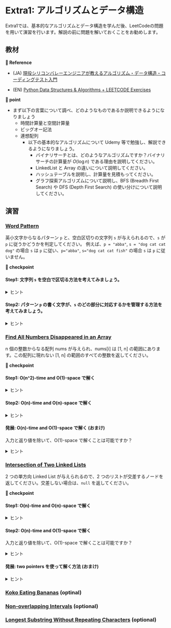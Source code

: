 # Extra1: アルゴリズムとデータ構造　
Extra1では、基本的なアルゴリズムとデータ構造を学んだ後、LeetCodeの問題を用いて演習を行います。解説の前に問題を解いておくことをお勧めします。

## 教材

**:book: Reference**

* (JA) [現役シリコンバレーエンジニアが教えるアルゴリズム・データ構造・コーディングテスト入門](https://mercari.udemy.com/course/python-algo/)

* (EN) [Python Data Structures & Algorithms + LEETCODE Exercises](https://mercari.udemy.com/course/data-structures-algorithms-python/)

**:beginner: point**
* まず以下の言葉について調べ、どのようなものであるか説明できるようになりましょう
  * 時間計算量と空間計算量
  * ビッグオー記法
  * 連想配列
    * 以下の基本的なアルゴリズムについて Udemy 等で勉強し、解説できるようになりましょう。
        * バイナリサーチとは、どのようなアルゴリズムですか？バイナリサーチの計算量が $O(\log n)$ である理由を説明してください。
        * LinkedList と Array の違いについて説明してください。
        * ハッシュテーブルを説明し、計算量を見積もってください。
        * グラフ探索アルゴリズムについて説明し、BFS (Breadth First Search) や DFS (Depth First Search) の使い分けについて説明してください。

## 演習
### [Word Pattern](https://leetcode.com/problems/word-pattern/description/)
英小文字からなるパターン `p` と、空白区切りの文字列 `s` が与えられるので、`s` が `p` に従うかどうかを判定してください。 例えば、`p = "abba"`, `s = "dog cat cat dog"` の場合 `s` は `p` に従い、`p="abba"`, `s="dog cat cat fish"` の場合 `s` は `p` に従いません。

**:beginner: checkpoint**
#### Step1: 文字列 `s` を空白で区切る方法を考えてみましょう。
<details>
<summary>ヒント</summary>

* 各言語では、文字列操作のためのライブラリや関数などが標準で提供されているはずです
* Web 検索や ChatGPT を駆使して、"文字列 空白区切り" などで検索してみましょう
</details>

#### Step2: パターン `p` の書く文字が、`s` のどの部分に対応するかを管理する方法を考えてみましょう。
<details>
<summary>ヒント</summary>

* 例えば、Example 1 の場合、`p` の各文字に対応する `s` 内の単語は、`a => dog`, `b => cat` です
* このような対応を管理するために、辞書やハッシュテーブルを使うと良いでしょう
* 例えば、Python では、`dict` を使って、`p` の各文字に対応する `s` 内の単語を管理できます
* こちらも、Web 検索や ChatGPT を駆使して、"Python 辞書" などで検索してみましょう
</details>


### [Find All Numbers Disappeared in an Array](https://leetcode.com/problems/find-all-numbers-disappeared-in-an-array/description/)
n 個の整数からなる配列 nums が与えられ、nums[i] は [1, n] の範囲にあります。この配列に現れない [1, n] の範囲のすべての整数を返してください。

**:beginner: checkpoint**

#### Step1: O(n^2)-time and O(1)-space で解く
<details>
<summary>ヒント</summary>

* シンプルなな 2 重ループを用いて、O(n^2)-time and O(1)-space で解けます
</details>

#### Step2: O(n)-time and O(n)-space で解く
<details>
<summary>ヒント</summary>

* 配列 nums 内に要素が出現したかどうかを記録するための配列を用意することで、O(n)-time and O(n)-space で解けます
</details>

#### 発展: O(n)-time and O(1)-space で解く (おまけ)
入力と返り値を除いて、O(1)-space で解くことは可能ですか？
<details>
<summary>ヒント</summary>

* 深く考察をすると、O(n)-time and O(1)-space で解けることがわかります
* 解説で扱う予定なので、挑戦してみてください
</details>


### [Intersection of Two Linked Lists](https://leetcode.com/problems/intersection-of-two-linked-lists/description)
2 つの単方向 Linked List が与えられるので、2 つのリストが交差するノードを返してください。交差しない場合は、`null` を返してください。

**:beginner: checkpoint**

#### Step1: O(n)-time and O(n)-space で解く
<details>
<summary>ヒント</summary>

* Hash Table を使ってノードを記録することで、O(n)-time and O(n)-space で解けます
</details>

#### Step2: O(n)-time and O(1)-space で解く
入力と返り値を除いて、O(1)-space で解くことは可能ですか？
<details>
<summary>ヒント</summary>

* 2つのリストの長さを比較して、長いリストを短いリストと同じ長さにすることで、O(n)-time and O(1)-space で解けます
* 解説で扱う予定です
</details>

#### 発展: two pointers を使って解く方法 (おまけ)
<details>
<summary>ヒント</summary>

* 片方の tail から head にポインタをはり、Floyd's Linked List Cycle Finding Algorithm に帰着する
</details>


### [Koko Eating Bananas](https://leetcode.com/problems/koko-eating-bananas/) (optinal)

### [Non-overlapping Intervals](https://leetcode.com/problems/non-overlapping-intervals/description/) (optional)

### [Longest Substring Without Repeating Characters](https://leetcode.com/problems/longest-substring-without-repeating-characters/description/) (optional)